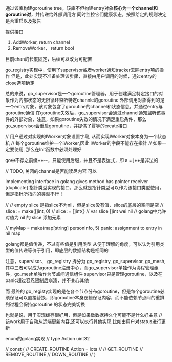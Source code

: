 通过该库构建goroutine tree，该库不但构建entry对象**核心为一个channel和goroutine对**，并传递给外部调用方
同时监控它们健康状态，按照给定的规则决定是否重启以及报告

提供接口
1. AddWorker, return channel
2. RemoveWorker， return bool

目前chan的长度固定，后续可以改为可配置

go_registry实现中，使用了supervisor或者worker通知tracker去除entry项的操作
但是，此处实现不准备处理该步骤，直接由用户调用的时候，通过entry的close选项确定


总的来说，go_supervisor是一个goroutine管理器，用于创建满足特定接口的对象作为内部状态的无限循环监听特定channle的goroutine
外部调用对象得到的是一个entry对象，该对象包含了goroutine的channel和状态信息，并通过entry与goroutine通信
在goroutine失效后，go_supervisor会通过channel通知监听该事件的外部对象，注意，如果goroutine失效的情况下满足重启条件，那么go_supervisor会重启goroutine，并提供了幂等的create接口


// 用户通过对实现的IWorker对象设置字段, 从而实现IWorker对象本身为一个状态机
// 每个goroutine维护一个IWorker,因此 IWorker的字段不能存在指针
// 如果一定要使用, 那么在Init函数中必须处理好


go中不存之前缀++--，只能使用后缀，并且不是表达式，即 a = j++是非法的

// TODO, 关闭的channel是否能读尽内容 可以

Implementing interface in golang gives method has pointer receiver [duplicate]
指针类型实现的接口，那么就是指针类型可以作为该接口类型使用，但是指针所指向的类型不行！


// // empty slice 是指slice不为nil，但是slice没有值，slice的底层的空间是空
// slice := make([]int, 0) // slice := []int{}
// var slice []int wei nil
// golang中允许对值为 nil 的 slice 添加元素

// myMap = make(map[string] personInfo, 5)
panic: assignment to entry in nil map

golang都是值传递，不过有些值是引用类型
从便于理解的角度，可以认为引用类型的值传递等价于引用，即底层的数据结构是相同的

注意，supervisor、
go_registry 拆分为 go_registry, go_supervisor, go_mesh, 其中三者可以成为goroutine注册中心，而go_supervisor单独作为协程管理组件，go_mesh单独作为节点间通信组件
supervisor只是管理goroutine，以及在panic超过容忍限制后崩溃，并不关心其他

而 最终的 go_registy实现的是在各个节点分布goroutine，但是每个goroutine必须保证可以直接替换，即goroutine本身逻辑保证内容，而不能依赖节点间的重排列过程会保持goroutine 的状态完美切换

也就是说，用于实现缓存很好用，但是如果做数据持久化可能不是什么好主意
						// 该work用于自动从远端更新内容,还可以执行其他实现,比如由用户对status进行更新

                        
enum的golang实现
// type Action uint32

// const (
// 	CREATE_ROUTINE Action = iota
// 	// GET_ROUTINE
// 	REMOVE_ROUTINE
// 	DOWN_ROUTINE
// )
